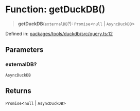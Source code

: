 # Function: getDuckDB()

> **getDuckDB**(`externalDB`?): `Promise`\<`null` \| `AsyncDuckDB`\>

Defined in: [packages/tools/duckdb/src/query.ts:12](https://github.com/GeoDaCenter/openassistant/blob/0f7bf760e453a1735df9463dc799b04ee2f630fd/packages/tools/duckdb/src/query.ts#L12)

## Parameters

### externalDB?

`AsyncDuckDB`

## Returns

`Promise`\<`null` \| `AsyncDuckDB`\>
